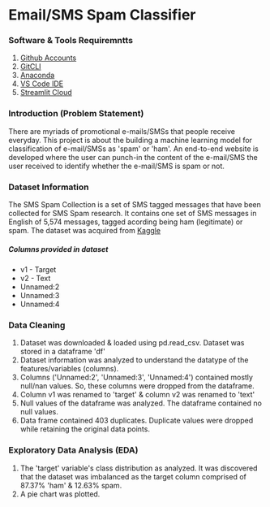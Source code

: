 # Email/SMS Spam Classifier

### Software & Tools Requiremntts

1. [Github Accounts](https://github.com)
2. [GitCLI](https://git-scm.com/)
3. [Anaconda](https://www.anaconda.com/)
4. [VS Code IDE](https://code.visualstuido.com/)
5. [Streamlit Cloud](https://streamlit.io/cloud)


### Introduction (Problem Statement)

There are myriads of promotional e-mails/SMSs that people receive everyday. This project is about the building a machine learning model for classification of e-mail/SMSs as 'spam' or 'ham'. An end-to-end website is developed where the user can punch-in the content of the e-mail/SMS the user received to identify whether the e-mail/SMS is spam or not.

### Dataset Information

The SMS Spam Collection is a set of SMS tagged messages that have been collected for SMS Spam research. It contains one set of SMS messages in English of 5,574 messages, tagged acording being ham (legitimate) or spam. The dataset was acquired from [Kaggle](https://www.kaggle.com/datasets/uciml/sms-spam-collection-dataset)

##### Columns provided in dataset

- v1 - Target
- v2 - Text
- Unnamed:2
- Unnamed:3
- Unnamed:4

### Data Cleaning

1. Dataset was downloaded & loaded using pd.read_csv. Dataset was stored in a dataframe 'df'
2. Dataset information was analyzed to understand the datatype of the features/variables (columns).
3. Columns ('Unnamed:2', 'Unnamed:3', 'Unnamed:4') contained mostly null/nan values. So, these columns were dropped from the dataframe.
4. Column v1 was renamed to 'target' & column v2 was renamed to 'text'
5. Null values of the dataframe was analyzed. The dataframe contained no null values.
6. Data frame contained 403 duplicates. Duplicate values were dropped while retaining the original data points.

### Exploratory Data Analysis (EDA)

1. The 'target' variable's class distribution as analyzed. It was discovered that the dataset was imbalanced as the target column comprised of 87.37% 'ham' & 12.63% spam.
2. A pie chart was plotted. 
